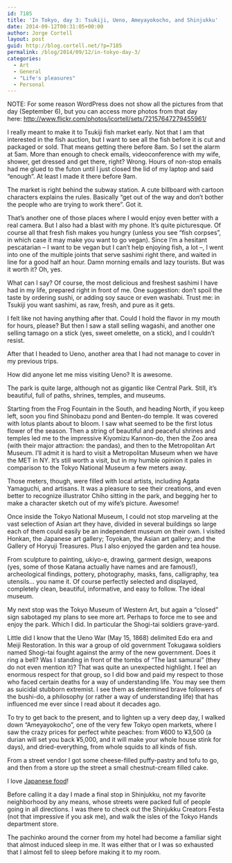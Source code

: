 ```yaml
---
id: 7185
title: 'In Tokyo, day 3: Tsukiji, Ueno, Ameyayokocho, and Shinjukku'
date: 2014-09-12T00:31:05+00:00
author: Jorge Cortell
layout: post
guid: http://blog.cortell.net/?p=7185
permalink: /blog/2014/09/12/in-tokyo-day-3/
categories:
  - Art
  - General
  - "Life's pleasures"
  - Personal
---
```

NOTE: For some reason WordPress does not show all the pictures from that day (September 6), but you can access more photos from that day here: <a title="http://www.flickr.com/photos/jcortell/sets/72157647279455961/" href="http://www.flickr.com/photos/jcortell/sets/72157647279455961/" target="_blank">http://www.flickr.com/photos/jcortell/sets/72157647279455961/</a>

I really meant to make it to Tsukiji fish market early. Not that I am that interested in the fish auction, but I want to see all the fish before it is cut and packaged or sold. That means getting there before 8am. So I set the alarm at 5am. More than enough to check emails, videoconference with my wife, shower, get dressed and get there, right? Wrong. Hours of non-stop emails had me glued to the futon until I just closed the lid of my laptop and said “enough”. At least I made it there before 9am.

The market is right behind the subway station. A cute billboard with cartoon characters explains the rules. Basically “get out of the way and don’t bother the people who are trying to work there”. Got it.

That’s another one of those places where I would enjoy even better with a real camera. But I also had a blast with my phone. It’s quite picturesque. Of course all that fresh fish makes you hungry (unless you see “fish corpses”, in which case it may make you want to go vegan). Since I’m a hesitant pescatarian – I want to be vegan but I can’t help enjoying fish, a lot –, I went into one of the multiple joints that serve sashimi right there, and waited in line for a good half an hour. Damn morning emails and lazy tourists. But was it worth it? Oh, yes.

What can I say? Of course, the most delicious and freshest sashimi I have had in my life, prepared right in front of me. One suggestion: don’t spoil the taste by ordering sushi, or adding soy sauce or even washabi. Trust me: in Tsukiji you want sashimi, as raw, fresh, and pure as it gets.

I felt like not having anything after that. Could I hold the flavor in my mouth for hours, please? But then I saw a stall selling wagashi, and another one selling tamago on a stick (yes, sweet omelette, on a stick), and I couldn’t resist.

After that I headed to Ueno, another area that I had not manage to cover in my previous trips.

How did anyone let me miss visiting Ueno? It is awesome.

The park is quite large, although not as gigantic like Central Park. Still, it’s beautiful, full of paths, shrines, temples, and museums.

Starting from the Frog Fountain in the South, and heading North, if you keep left, soon you find Shinobazu pond and Benten-do temple. It was covered with lotus plants about to bloom. I saw what seemed to be the first lotus flower of the season. Then a string of beautiful and peaceful shrines and temples led me to the impressive Kiyomizu Kannon-do, then the Zoo area (with their major attraction: the pandas), and then to the Metropolitan Art Museum. I’ll admit it is hard to visit a Metropolitan Museum when we have the MET in NY. It’s still worth a visit, but in my humble opinion it pales in comparison to the Tokyo National Museum a few meters away.

Those meters, though, were filled with local artists, including Agata Yamaguchi, and artisans. It was a pleasure to see their creations, and even better to recognize illustrator Chiho sitting in the park, and begging her to make a character sketch out of my wife’s picture. Awesome!

Once inside the Tokyo National Museum, I could not stop marveling at the vast selection of Asian art they have, divided in several buildings so large each of them could easily be an independent museum on their own. I visited Honkan, the Japanese art gallery; Toyokan, the Asian art gallery; and the Gallery of Horyuji Treasures. Plus I also enjoyed the garden and tea house.

From sculpture to painting, ukiyo-e, drawing, garment design, weapons (yes, some of those Katana actually have names and are famous!), archeological findings, pottery, photography, masks, fans, calligraphy, tea utensils… you name it. Of course perfectly selected and displayed, completely clean, beautiful, informative, and easy to follow. The ideal museum.

My next stop was the Tokyo Museum of Western Art, but again a “closed” sign sabotaged my plans to see more art. Perhaps to force me to see and enjoy the park. Which I did. In particular the Shogi-tai soldiers grave-yard.

Little did I know that the Ueno War (May 15, 1868) delimited Edo era and Meiji Restoration. In this war a group of old government Tokugawa soldiers named Shogi-tai fought against the army of the new government. Does it ring a bell? Was I standing in front of the tombs of “The last samurai” (they do not even mention it)? That was quite an unexpected highlight. I feel an enormous respect for that group, so I did bow and paid my respect to those who faced certain deaths for a way of understanding life. You may see them as suicidal stubborn extremist. I see them as determined brave followers of the bushi-do, a philosophy (or rather a way of understanding life) that has influenced me ever since I read about it decades ago.

To try to get back to the present, and to lighten up a very deep day, I walked down “Ameyayokocho”, one of the very few Tokyo open markets, where I saw the crazy prices for perfect white peaches: from ¥600 to ¥3,500 (a durian will set you back ¥5,000, and it will make your whole house stink for days), and dried-everything, from whole squids to all kinds of fish.

From a street vendor I got some cheese-filled puffy-pastry and tofu to go, and then from a store up the street a small chestnut-cream filled cake.

I love <a title="http://japonismo.com/blog/japon-el-paraiso-de-las-comidas-raras" href="http://japonismo.com/blog/japon-el-paraiso-de-las-comidas-raras" target="_blank">Japanese food</a>!

Before calling it a day I made a final stop in Shinjukku, not my favorite neighborhood by any means, whose streets were packed full of people going in all directions. I was there to check out the Shinjukku Creators Festa (not that impressive if you ask me), and walk the isles of the Tokyo Hands department store.

The pachinko around the corner from my hotel had become a familiar sight that almost induced sleep in me. It was either that or I was so exhausted that I almost fell to sleep before making it to my room.